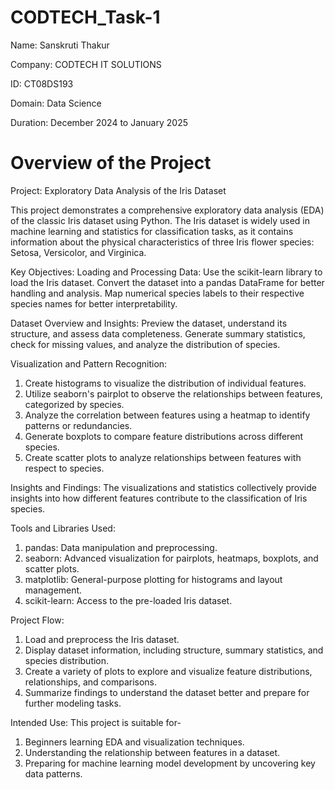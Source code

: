 # CODTECH_Task-1
Name: Sanskruti Thakur

Company: CODTECH IT SOLUTIONS

ID: CT08DS193

Domain: Data Science

Duration: December 2024 to January 2025

# Overview of the Project

Project: Exploratory Data Analysis of the Iris Dataset

This project demonstrates a comprehensive exploratory data analysis (EDA) of the classic Iris dataset using Python. The Iris dataset is widely used in machine learning and statistics for classification tasks, as it contains information about the physical characteristics of three Iris flower species: Setosa, Versicolor, and Virginica.

Key Objectives:
Loading and Processing Data: Use the scikit-learn library to load the Iris dataset. Convert the dataset into a pandas DataFrame for better handling and analysis. Map numerical species labels to their respective species names for better interpretability.

Dataset Overview and Insights: Preview the dataset, understand its structure, and assess data completeness. Generate summary statistics, check for missing values, and analyze the distribution of species.

Visualization and Pattern Recognition: 
1) Create histograms to visualize the distribution of individual features.
2) Utilize seaborn's pairplot to observe the relationships between features, categorized by species.
3) Analyze the correlation between features using a heatmap to identify patterns or redundancies.
4) Generate boxplots to compare feature distributions across different species.
5) Create scatter plots to analyze relationships between features with respect to species.

Insights and Findings: The visualizations and statistics collectively provide insights into how different features contribute to the classification of Iris species.

Tools and Libraries Used:
1) pandas: Data manipulation and preprocessing.
2) seaborn: Advanced visualization for pairplots, heatmaps, boxplots, and scatter plots.
3) matplotlib: General-purpose plotting for histograms and layout management.
4) scikit-learn: Access to the pre-loaded Iris dataset.

Project Flow: 
1) Load and preprocess the Iris dataset.
2) Display dataset information, including structure, summary statistics, and species distribution.
3) Create a variety of plots to explore and visualize feature distributions, relationships, and comparisons.
4) Summarize findings to understand the dataset better and prepare for further modeling tasks.

Intended Use: This project is suitable for-
1) Beginners learning EDA and visualization techniques.
2) Understanding the relationship between features in a dataset.
3) Preparing for machine learning model development by uncovering key data patterns.
